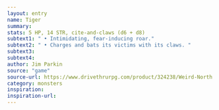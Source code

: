 ```yaml
---
layout: entry
name: Tiger
summary:
stats: 5 HP, 14 STR, cite-and-claws (d6 + d8)
subtext1: " • Intimidating, fear-inducing roar."
subtext2: " • Charges and bats its victims with its claws. "
subtext3:
subtext4:
author: Jim Parkin
source: "game"
source-url: https://www.drivethrurpg.com/product/324238/Weird-North
category: monsters
inspiration:
inspiration-url:
---
```

